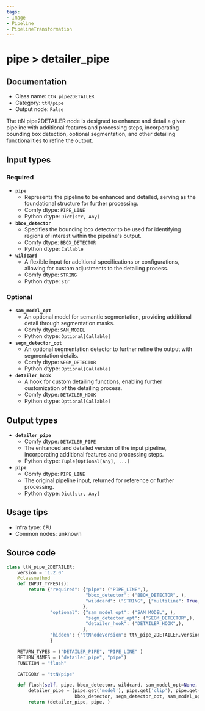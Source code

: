 ```yaml
---
tags:
- Image
- Pipeline
- PipelineTransformation
---
```


# pipe > detailer_pipe
## Documentation
- Class name: `ttN pipe2DETAILER`
- Category: `ttN/pipe`
- Output node: `False`

The ttN pipe2DETAILER node is designed to enhance and detail a given pipeline with additional features and processing steps, incorporating bounding box detection, optional segmentation, and other detailing functionalities to refine the output.
## Input types
### Required
- **`pipe`**
    - Represents the pipeline to be enhanced and detailed, serving as the foundational structure for further processing.
    - Comfy dtype: `PIPE_LINE`
    - Python dtype: `Dict[str, Any]`
- **`bbox_detector`**
    - Specifies the bounding box detector to be used for identifying regions of interest within the pipeline's output.
    - Comfy dtype: `BBOX_DETECTOR`
    - Python dtype: `Callable`
- **`wildcard`**
    - A flexible input for additional specifications or configurations, allowing for custom adjustments to the detailing process.
    - Comfy dtype: `STRING`
    - Python dtype: `str`
### Optional
- **`sam_model_opt`**
    - An optional model for semantic segmentation, providing additional detail through segmentation masks.
    - Comfy dtype: `SAM_MODEL`
    - Python dtype: `Optional[Callable]`
- **`segm_detector_opt`**
    - An optional segmentation detector to further refine the output with segmentation details.
    - Comfy dtype: `SEGM_DETECTOR`
    - Python dtype: `Optional[Callable]`
- **`detailer_hook`**
    - A hook for custom detailing functions, enabling further customization of the detailing process.
    - Comfy dtype: `DETAILER_HOOK`
    - Python dtype: `Optional[Callable]`
## Output types
- **`detailer_pipe`**
    - Comfy dtype: `DETAILER_PIPE`
    - The enhanced and detailed version of the input pipeline, incorporating additional features and processing steps.
    - Python dtype: `Tuple[Optional[Any], ...]`
- **`pipe`**
    - Comfy dtype: `PIPE_LINE`
    - The original pipeline input, returned for reference or further processing.
    - Python dtype: `Dict[str, Any]`
## Usage tips
- Infra type: `CPU`
- Common nodes: unknown


## Source code
```python
class ttN_pipe_2DETAILER:
    version = '1.2.0'
    @classmethod
    def INPUT_TYPES(s):
        return {"required": {"pipe": ("PIPE_LINE",),
                             "bbox_detector": ("BBOX_DETECTOR", ), 
                             "wildcard": ("STRING", {"multiline": True, "placeholder": "wildcard spec: if kept empty, this option will be ignored"}),
                            },
                "optional": {"sam_model_opt": ("SAM_MODEL", ), 
                             "segm_detector_opt": ("SEGM_DETECTOR",),
                             "detailer_hook": ("DETAILER_HOOK",),
                            },
                "hidden": {"ttNnodeVersion": ttN_pipe_2DETAILER.version},
                }

    RETURN_TYPES = ("DETAILER_PIPE", "PIPE_LINE" )
    RETURN_NAMES = ("detailer_pipe", "pipe")
    FUNCTION = "flush"

    CATEGORY = "ttN/pipe"

    def flush(self, pipe, bbox_detector, wildcard, sam_model_opt=None, segm_detector_opt=None, detailer_hook=None):
        detailer_pipe = (pipe.get('model'), pipe.get('clip'), pipe.get('vae'), pipe.get('positive'), pipe.get('negative'), wildcard,
                         bbox_detector, segm_detector_opt, sam_model_opt, detailer_hook, None, None, None, None)
        return (detailer_pipe, pipe, )

```

